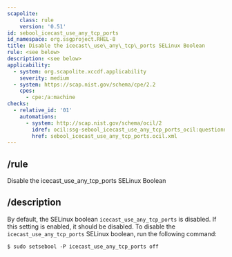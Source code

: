 ```yaml
---
scapolite:
    class: rule
    version: '0.51'
id: sebool_icecast_use_any_tcp_ports
id_namespace: org.ssgproject.RHEL-8
title: Disable the icecast\_use\_any\_tcp\_ports SELinux Boolean
rule: <see below>
description: <see below>
applicability:
  - system: org.scapolite.xccdf.applicability
    severity: medium
  - system: https://scap.nist.gov/schema/cpe/2.2
    cpes:
      - cpe:/a:machine
checks:
  - relative_id: '01'
    automations:
      - system: http://scap.nist.gov/schema/ocil/2
        idref: ocil:ssg-sebool_icecast_use_any_tcp_ports_ocil:questionnaire:1
        href: sebool_icecast_use_any_tcp_ports.ocil.xml
---
```



## /rule

Disable the icecast\_use\_any\_tcp\_ports SELinux Boolean

## /description

By
default, the SELinux boolean `icecast_use_any_tcp_ports` is disabled. If
this setting is enabled, it should be disabled. To disable the
`icecast_use_any_tcp_ports` SELinux boolean, run the following command:

``` 
$ sudo setsebool -P icecast_use_any_tcp_ports off
```
